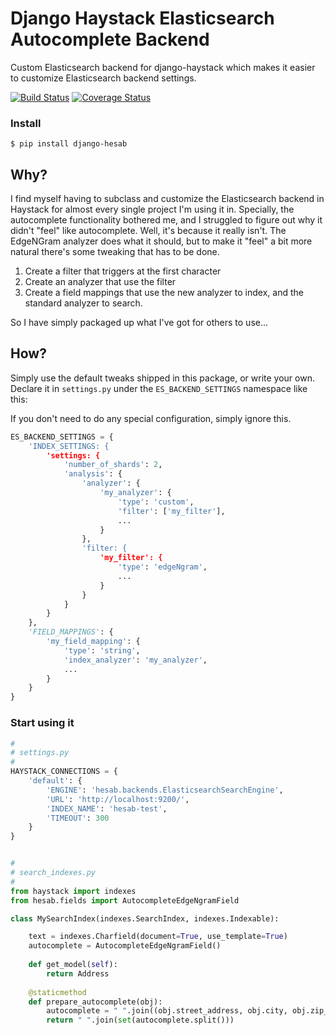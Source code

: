 # Django Haystack Elasticsearch Autocomplete Backend

Custom Elasticsearch backend for django-haystack which makes it easier to customize 
Elasticsearch backend settings.

[![Build Status](https://travis-ci.org/rhblind/django-hesab.svg?branch=master)](https://travis-ci.org/rhblind/django-hesab)
[![Coverage Status](https://coveralls.io/repos/github/rhblind/django-hesab/badge.svg?branch=master)](https://coveralls.io/github/rhblind/django-hesab?branch=master)


### Install

```
$ pip install django-hesab
```
 
## Why?
I find myself having to subclass and customize the Elasticsearch backend in Haystack for
almost every single project I'm using it in. Specially, the autocomplete functionality bothered
me, and I struggled to figure out why it didn't "feel" like autocomplete. Well, it's because it really
isn't. The EdgeNGram analyzer does what it should, but to make it "feel" a bit more natural 
there's some tweaking that has to be done.

1. Create a filter that triggers at the first character
2. Create an analyzer that use the filter
3. Create a field mappings that use the new analyzer to index, and the standard analyzer to search.

So I have simply packaged up what I've got for others to use...

## How?

Simply use the default tweaks shipped in this package, or write your own.
Declare it in `settings.py` under the `ES_BACKEND_SETTINGS` namespace like this:

If you don't need to do any special configuration, simply ignore this.

```python
ES_BACKEND_SETTINGS = {
    'INDEX_SETTINGS: {
        'settings: {
            'number_of_shards': 2,
            'analysis': {
                'analyzer': {
                    'my_analyzer': {
                        'type': 'custom',
                        'filter': ['my_filter'],
                        ...
                    }
                },
                'filter: {
                    'my_filter': {
                        'type': 'edgeNgram',
                        ...
                    }
                }
            }
        }
    },
    'FIELD_MAPPINGS': {
        'my_field_mapping': {
            'type': 'string',
            'index_analyzer': 'my_analyzer',
            ...
        }
    }
}
```

### Start using it

```python
#
# settings.py
#
HAYSTACK_CONNECTIONS = {
    'default': {
        'ENGINE': 'hesab.backends.ElasticsearchSearchEngine',
        'URL': 'http://localhost:9200/',
        'INDEX_NAME': 'hesab-test',
        'TIMEOUT': 300
    }
}


#
# search_indexes.py
#
from haystack import indexes
from hesab.fields import AutocompleteEdgeNgramField

class MySearchIndex(indexes.SearchIndex, indexes.Indexable):

    text = indexes.Charfield(document=True, use_template=True)
    autocomplete = AutocompleteEdgeNgramField()
    
    def get_model(self):
        return Address
        
    @staticmethod
    def prepare_autocomplete(obj):
        autocomplete = " ".join((obj.street_address, obj.city, obj.zip_code))
        return " ".join(set(autocomplete.split()))


```
